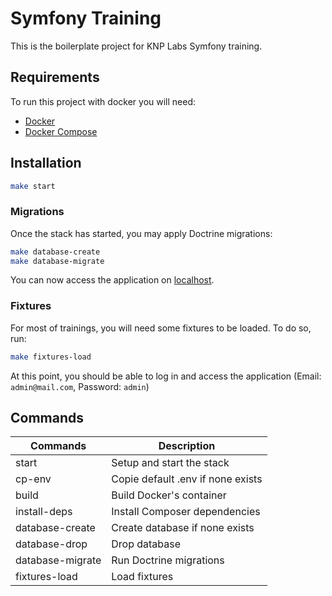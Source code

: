 # Symfony Training

This is the boilerplate project for KNP Labs Symfony training.

## Requirements

To run this project with docker you will need:

- [Docker](https://docs.docker.com/get-docker/)
- [Docker Compose](https://docs.docker.com/compose/)

## Installation

```bash
make start
```

### Migrations

Once the stack has started, you may apply Doctrine migrations:

```bash
make database-create
make database-migrate
```

You can now access the application on [localhost](http://127.0.0.1/login).

### Fixtures

For most of trainings, you will need some fixtures to be loaded. To do so, run:

```bash
make fixtures-load
```

At this point, you should be able to log in and access the application (Email: `admin@mail.com`, Password: `admin`)

## Commands

| Commands         | Description                       |
|------------------|-----------------------------------|
| start            | Setup and start the stack         |
| cp-env           | Copie default .env if none exists |
| build            | Build Docker's container          |
| install-deps     | Install Composer dependencies     |
| database-create  | Create database if none exists    |
| database-drop    | Drop database                     |
| database-migrate | Run Doctrine migrations           |
| fixtures-load    | Load fixtures                     |
